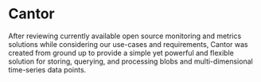 # Cantor

After reviewing currently available open source monitoring and metrics solutions while considering our use-cases and requirements, Cantor was created from ground up to provide a simple yet powerful and flexible solution for storing, querying, and processing blobs and multi-dimensional time-series data points.



